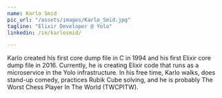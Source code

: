 ```yaml
---
name: Karlo Smid
pic_url: "/assets/images/Karlo_Smid.jpg"
tagline: "Elixir Developer @ Yolo"
linkedin: /in/karlosmid/

---
```

Karlo created his first core dump file in C in 1994 and his first Elixir core dump file in 2016. Currently, he is creating Elixir code that runs as a microservice in the Yolo infrastructure. In his free time, Karlo walks, does stand-up comedy, practices Rubik Cube solving, and he is probably The Worst Chess Player In The World (TWCPITW).
